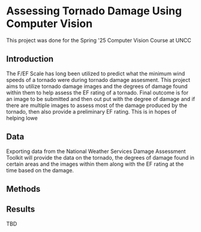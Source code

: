 # Assessing Tornado Damage Using Computer Vision 

This project was done for the Spring '25 Computer Vision Course at UNCC 

## Introduction
The F/EF Scale has long been utilized to predict what the minimum wind speeds of a tornado were during tornado damage assesment. This project aims to utilize tornado damage images and the degrees of damage found within them to help assess the EF rating of a tornado. Final outcome is for an image to be submitted and then out put with the degree of damage and if there are multiple images to assess most of the damage produced by the tornado, then also provide a preliminary EF rating. This is in hopes of helping lowe 

## Data
Exporting data from the National Weather Services Damage Assessment Toolkit will provide the data on the tornado, the degrees of damage found in certain areas and the images within them along with the EF rating at the time based on the damage.

## Methods


## Results
TBD


 
